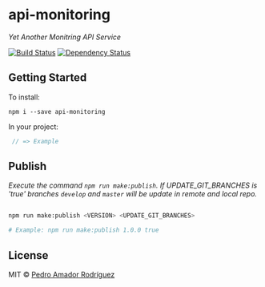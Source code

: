
# api-monitoring

_Yet Another Monitring API Service_

[![Build Status](https://jenkins.redpandaci.com/buildStatus/icon?job=jenkins-workshop-kairosds/api-monitoring/develop)](https://jenkins.redpandaci.com/job/jenkins-workshop-kairosds/job/api-monitoring/job/develop/) [![Dependency Status][daviddm-image]][daviddm-url]

## Getting Started

To install:

    npm i --save api-monitoring

In your project:

``` javascript
 // => Example
```

## Publish

_Execute the command `npm run make:publish`. If UPDATE_GIT_BRANCHES is 'true' branches `develop` and `master` will be update in remote and local repo._

```bash

npm run make:publish <VERSION> <UPDATE_GIT_BRANCHES>

# Example: npm run make:publish 1.0.0 true
```

## License

MIT © [Pedro Amador Rodríguez](pedroamador.rodriguez@gmail.com)

[npm-image]: https://badge.fury.io/js/api-monitoring.svg
[npm-url]: https://npmjs.org/package/api-monitoring
[travis-image]: https://travis-ci.org/jenkins-workshop-kairosds/api-monitoring.svg?branch=develop
[travis-url]: https://travis-ci.org/jenkins-workshop-kairosds/api-monitoring
[daviddm-image]: https://david-dm.org/jenkins-workshop-kairosds/api-monitoring.svg?theme=shields.io
[daviddm-url]: https://david-dm.org/jenkins-workshop-kairosds/api-monitoring
[coveralls-image]: https://coveralls.io/repos/jenkins-workshop-kairosds/api-monitoring/badge.svg
[coveralls-url]: https://coveralls.io/r/jenkins-workshop-kairosds/api-monitoring

